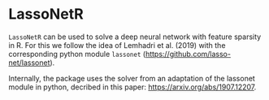 # LassoNetR

`LassoNetR` can be used to solve a deep neural network with feature sparsity in R. 
For this we follow the idea of  Lemhadri et al. (2019) with the corresponding python module 
`lassonet` (https://github.com/lasso-net/lassonet).

Internally, the package uses the solver from an adaptation of the lassonet module in python, 
decribed in this paper: https://arxiv.org/abs/1907.12207.
